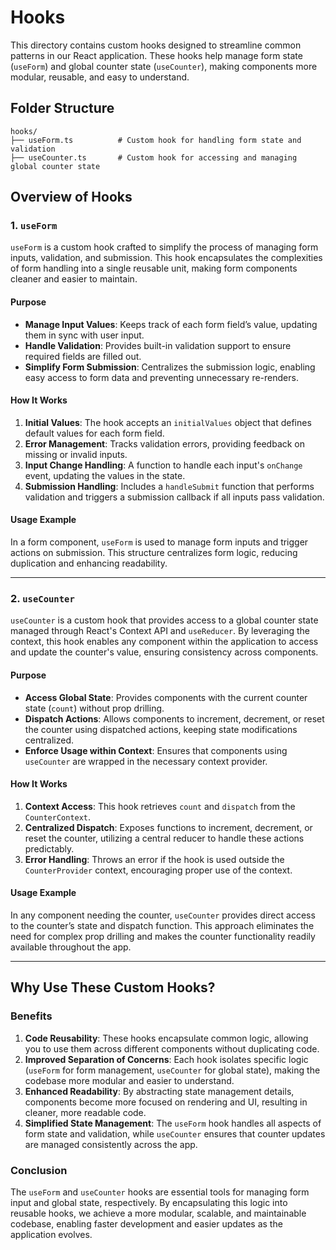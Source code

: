 # Hooks

This directory contains custom hooks designed to streamline common patterns in our React application. These hooks help manage form state (`useForm`) and global counter state (`useCounter`), making components more modular, reusable, and easy to understand.

## Folder Structure

```
hooks/
├── useForm.ts          # Custom hook for handling form state and validation
├── useCounter.ts       # Custom hook for accessing and managing global counter state
```

## Overview of Hooks

### 1. `useForm`

`useForm` is a custom hook crafted to simplify the process of managing form inputs, validation, and submission. This hook encapsulates the complexities of form handling into a single reusable unit, making form components cleaner and easier to maintain.

#### Purpose

- **Manage Input Values**: Keeps track of each form field’s value, updating them in sync with user input.
- **Handle Validation**: Provides built-in validation support to ensure required fields are filled out.
- **Simplify Form Submission**: Centralizes the submission logic, enabling easy access to form data and preventing unnecessary re-renders.

#### How It Works

1. **Initial Values**: The hook accepts an `initialValues` object that defines default values for each form field.
2. **Error Management**: Tracks validation errors, providing feedback on missing or invalid inputs.
3. **Input Change Handling**: A function to handle each input's `onChange` event, updating the values in the state.
4. **Submission Handling**: Includes a `handleSubmit` function that performs validation and triggers a submission callback if all inputs pass validation.

#### Usage Example

In a form component, `useForm` is used to manage form inputs and trigger actions on submission. This structure centralizes form logic, reducing duplication and enhancing readability.

---

### 2. `useCounter`

`useCounter` is a custom hook that provides access to a global counter state managed through React's Context API and `useReducer`. By leveraging the context, this hook enables any component within the application to access and update the counter's value, ensuring consistency across components.

#### Purpose

- **Access Global State**: Provides components with the current counter state (`count`) without prop drilling.
- **Dispatch Actions**: Allows components to increment, decrement, or reset the counter using dispatched actions, keeping state modifications centralized.
- **Enforce Usage within Context**: Ensures that components using `useCounter` are wrapped in the necessary context provider.

#### How It Works

1. **Context Access**: This hook retrieves `count` and `dispatch` from the `CounterContext`.
2. **Centralized Dispatch**: Exposes functions to increment, decrement, or reset the counter, utilizing a central reducer to handle these actions predictably.
3. **Error Handling**: Throws an error if the hook is used outside the `CounterProvider` context, encouraging proper use of the context.

#### Usage Example

In any component needing the counter, `useCounter` provides direct access to the counter’s state and dispatch function. This approach eliminates the need for complex prop drilling and makes the counter functionality readily available throughout the app.

---

## Why Use These Custom Hooks?

### Benefits

1. **Code Reusability**: These hooks encapsulate common logic, allowing you to use them across different components without duplicating code.
2. **Improved Separation of Concerns**: Each hook isolates specific logic (`useForm` for form management, `useCounter` for global state), making the codebase more modular and easier to understand.
3. **Enhanced Readability**: By abstracting state management details, components become more focused on rendering and UI, resulting in cleaner, more readable code.
4. **Simplified State Management**: The `useForm` hook handles all aspects of form state and validation, while `useCounter` ensures that counter updates are managed consistently across the app.

### Conclusion

The `useForm` and `useCounter` hooks are essential tools for managing form input and global state, respectively. By encapsulating this logic into reusable hooks, we achieve a more modular, scalable, and maintainable codebase, enabling faster development and easier updates as the application evolves.
